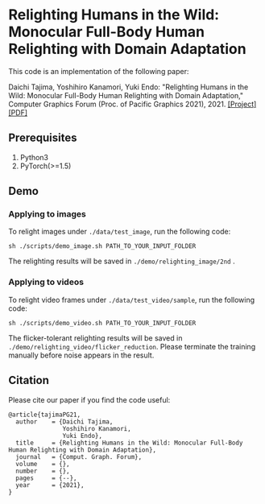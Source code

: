 # Relighting Humans in the Wild: Monocular Full-Body Human Relighting with Domain Adaptation

This code is an implementation of the following paper:

Daichi Tajima, Yoshihiro Kanamori, Yuki Endo: "Relighting Humans in the Wild: Monocular Full-Body Human Relighting with Domain Adaptation," Computer Graphics Forum (Proc. of Pacific Graphics 2021), 2021. [[Project]](http://cgg.cs.tsukuba.ac.jp/~tajima/pub/relighting_in_the_wild/)[[PDF]](http://cgg.cs.tsukuba.ac.jp/~tajima/pub/relighting_in_the_wild/pdf/tajima_PG21.pdf)

## Prerequisites
1. Python3
2. PyTorch(>=1.5)

## Demo
### Applying to images
To relight images under `./data/test_image`, run the following code:
```
sh ./scripts/demo_image.sh PATH_TO_YOUR_INPUT_FOLDER
```
The relighting results will be saved in `./demo/relighting_image/2nd` .

### Applying to videos
To relight video frames under `./data/test_video/sample`, run the following code:
```
sh ./scripts/demo_video.sh PATH_TO_YOUR_INPUT_FOLDER
```
The flicker-tolerant relighting results will be saved in `./demo/relighting_video/flicker_reduction`.
Please terminate the training manually before noise appears in the result.

## Citation
Please cite our paper if you find the code useful:
```
@article{tajimaPG21,
  author    = {Daichi Tajima,
               Yoshihiro Kanamori,
               Yuki Endo},
  title     = {Relighting Humans in the Wild: Monocular Full-Body Human Relighting with Domain Adaptation},
  journal   = {Comput. Graph. Forum},
  volume    = {},
  number    = {},
  pages     = {--},
  year      = {2021},
}
```